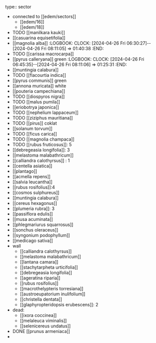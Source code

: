 type:: sector

- connected to [[edem/sectors]]
	- [[edem/16]]
	- [[edem/18]]
- TODO [[manilkara kauki]]
- [[casuarina equisetifolia]]
- [[magnolia alba]]
  :LOGBOOK:
  CLOCK: [2024-04-26 Fri 06:30:27]--[2024-04-26 Fri 08:11:05] =>  01:40:38
  :END:
- TODO [[carissa macrocarpa]]
- [[pyrus calleryana]] green
  :LOGBOOK:
  CLOCK: [2024-04-26 Fri 06:45:35]--[2024-04-26 Fri 08:11:06] =>  01:25:31
  :END:
- [[muntingia calabura]]
- TODO [[flacourtia indica]]
- [[pyrus communis]] green
- [[annona muricata]] white
- [[pouteria campechiana]]
- TODO [[diospyros nigra]]
- TODO [[malus pumila]]
- [[eriobotrya japonica]]
- TODO [[nephelium lappaceum]]
- TODO [[ziziphus mauritiana]]
- TODO [[pirus]] coklat
- [[solanum torvum]]
- TODO [[ficus carica]]
- TODO [[magnolia champaca]]
- TODO [[rubus fruticosus]]: 5
- [[debregeasia longifolia]]: 3
- [[melastoma malabathricum]]
- [[calliandra calothyrsus]] : 1
- [[centella asiatica]]
- [[plantago]]
- [[acmella repens]]
- [[salvia leucantha]]
- [[rubus rosifolius]]:4
- [[cosmos sulphureus]]
- [[muntingia calabura]]
- [[cereus hexagonus]]
- [[plumeria rubra]]: 3
- [[passiflora edulis]]
- [[musa acuminata]]
- [[phlegmariurus squarrosus]]
- [[sonchus oleraceus]]
- [[syngonium podophyllum]]
- [[medicago sativa]]
- wall
	- [[calliandra calothyrsus]]
	- [[melastoma malabathricum]]
	- [[lantana camara]]
	- [[stachytarpheta urticifolia]]
	- [[debregeasia longifolia]]
	- [[ageratina riparia]]
	- [[rubus rosifolius]]
	- [[macrothelypteris torresiana]]
	- [[austroeupatorium inulifolium]]
	- [[christella dentata]]
	- [[glaphyropteridopsis erubescens]]: 2
- dead:
	- [[ixora coccinea]]
	- [[melaleuca viminalis]]
	- [[selenicereus undatus]]
- DONE [[prunus armeniaca]]
-